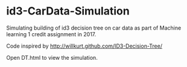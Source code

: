 # id3-CarData-Simulation
Simulating building of id3 decision tree on car data as part of Machine learning 1 credit assignment in 2017. 

Code inspired by http://willkurt.github.com/ID3-Decision-Tree/

Open DT.html to view the simulation.
